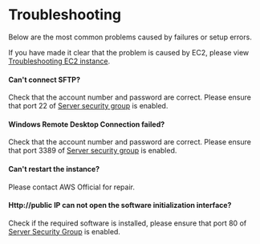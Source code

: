 # Troubleshooting

Below are the most common problems caused by failures or setup errors.

If you have made it clear that the problem is caused by EC2, please view [Troubleshooting EC2 instance](https://docs.aws.amazon.com/AWSEC2/latest/UserGuide/ec2-instance-troubleshoot.html).

#### Can't connect SFTP?

Check that the account number and password are correct. Please ensure that port 22 of [Server security group](/network-safegroup.md) is enabled.

#### Windows Remote Desktop Connection failed?

Check that the account number and password are correct. Please ensure that port 3389 of [Server security group](/network-safegroup.md) is enabled.

#### Can't restart the instance?

Please contact AWS Official for repair.

#### Http://public IP can not open the software initialization interface?

Check if the required software is installed, please ensure that port 80 of [Server Security Group](/network-safegroup.md) is enabled.